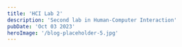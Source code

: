 ```yaml
---
title: 'HCI Lab 2'
description: 'Second lab in Human-Computer Interaction'
pubDate: 'Oct 03 2023'
heroImage: '/blog-placeholder-5.jpg'
---
```

